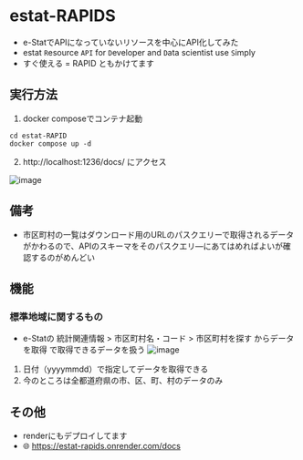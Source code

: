# estat-RAPIDS

- e-StatでAPIになっていないリソースを中心にAPI化してみた
- estat `R`esource `API` for `D`eveloper and `D`ata scientist use `S`imply
- すぐ使える = RAPID ともかけてます

## 実行方法

1. docker composeでコンテナ起動

``` shell
cd estat-RAPID
docker compose up -d
```

2. http://localhost:1236/docs/ にアクセス

![image](https://github.com/tsutomu-nagano/estat-RAPIDS/assets/59475213/090c3622-da1a-44f5-a537-c57fcc3db5b0)

## 備考

- 市区町村の一覧はダウンロード用のURLのパスクエリーで取得されるデータがかわるので、APIのスキーマをそのパスクエリ―にあてはめればよいが確認するのがめんどい

## 機能

### 標準地域に関するもの

- e-Statの 統計関連情報 > 市区町村名・コード > 市区町村を探す からデータを取得 で取得できるデータを扱う
  ![image](https://github.com/tsutomu-nagano/estat-sac/assets/59475213/ca692b95-6828-4fa8-a00b-b3b3210219a7)

1. 日付（yyyymmdd）で指定してデータを取得できる
2. 今のところは全都道府県の市、区、町、村のデータのみ

## その他
- renderにもデプロイしてます
- 🌐 https://estat-rapids.onrender.com/docs
